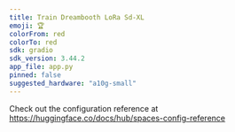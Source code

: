 ```yaml
---
title: Train Dreambooth LoRa Sd-XL
emoji: 🏆
colorFrom: red
colorTo: red
sdk: gradio
sdk_version: 3.44.2
app_file: app.py
pinned: false
suggested_hardware: "a10g-small"
---
```


Check out the configuration reference at https://huggingface.co/docs/hub/spaces-config-reference
